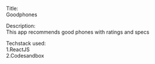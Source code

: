 Title: \
Goodphones 

Description: \
This app recommends good phones with ratings and specs 

Techstack used: \
1.ReactJS \
2.Codesandbox
